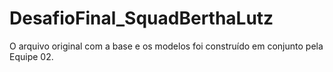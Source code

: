 # DesafioFinal_SquadBerthaLutz

O arquivo original com a base e os modelos foi construído em conjunto pela Equipe 02.
